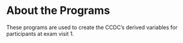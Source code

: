 # About the Programs
These programs are used to create the CCDC’s derived variables for participants at exam visit 1.
